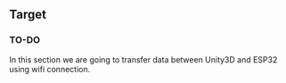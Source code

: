 ## Target
### TO-DO
In this section we are going to transfer data between Unity3D and ESP32 using wifi connection.

